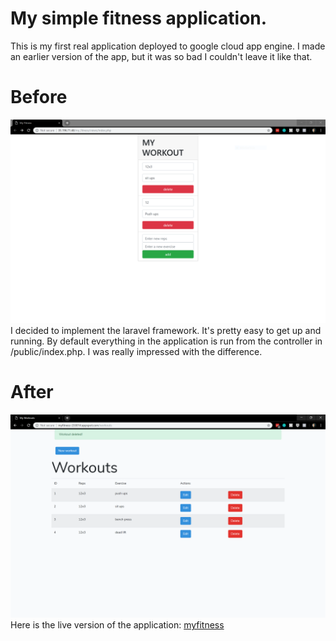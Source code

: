 # My simple fitness application.
This is my first real application deployed to google cloud app engine. I made an earlier version of the app, but it was so bad I couldn't leave it like that. 
# Before
![My bad version](workout_og.PNG)
 I decided to implement the laravel framework. It's pretty easy to get up and running. By default everything in the application is run from the controller in /public/index.php. I was really impressed with the difference. 
# After
![My good version](newworkout.PNG)
Here is the live version of the application: [myfitness](https://myfitness-233014.appspot.com/workouts)